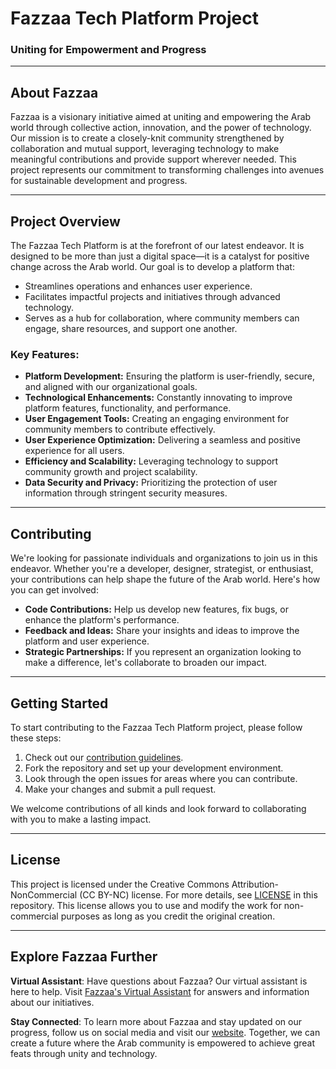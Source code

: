 # Fazzaa Tech Platform Project

### Uniting for Empowerment and Progress

---

## About Fazzaa

Fazzaa is a visionary initiative aimed at uniting and empowering the Arab world through collective action, innovation, and the power of technology. Our mission is to create a closely-knit community strengthened by collaboration and mutual support, leveraging technology to make meaningful contributions and provide support wherever needed. This project represents our commitment to transforming challenges into avenues for sustainable development and progress.

---

## Project Overview

The Fazzaa Tech Platform is at the forefront of our latest endeavor. It is designed to be more than just a digital space—it is a catalyst for positive change across the Arab world. Our goal is to develop a platform that:

- Streamlines operations and enhances user experience.
- Facilitates impactful projects and initiatives through advanced technology.
- Serves as a hub for collaboration, where community members can engage, share resources, and support one another.

### Key Features:

- **Platform Development:** Ensuring the platform is user-friendly, secure, and aligned with our organizational goals.
- **Technological Enhancements:** Constantly innovating to improve platform features, functionality, and performance.
- **User Engagement Tools:** Creating an engaging environment for community members to contribute effectively.
- **User Experience Optimization:** Delivering a seamless and positive experience for all users.
- **Efficiency and Scalability:** Leveraging technology to support community growth and project scalability.
- **Data Security and Privacy:** Prioritizing the protection of user information through stringent security measures.

---

## Contributing

We're looking for passionate individuals and organizations to join us in this endeavor. Whether you're a developer, designer, strategist, or enthusiast, your contributions can help shape the future of the Arab world. Here's how you can get involved:

- **Code Contributions:** Help us develop new features, fix bugs, or enhance the platform's performance.
- **Feedback and Ideas:** Share your insights and ideas to improve the platform and user experience.
- **Strategic Partnerships:** If you represent an organization looking to make a difference, let's collaborate to broaden our impact.

---

## Getting Started

To start contributing to the Fazzaa Tech Platform project, please follow these steps:

1. Check out our [contribution guidelines](https://github.com/OmarHassouna-PS/Fazzaa/blob/main/CONTRIBUTING.md).
2. Fork the repository and set up your development environment.
3. Look through the open issues for areas where you can contribute.
4. Make your changes and submit a pull request.

We welcome contributions of all kinds and look forward to collaborating with you to make a lasting impact.

---

## License

This project is licensed under the Creative Commons Attribution-NonCommercial (CC BY-NC) license. For more details, see [LICENSE](LICENSE) in this repository. This license allows you to use and modify the work for non-commercial purposes as long as you credit the original creation.

---

## Explore Fazzaa Further

**Virtual Assistant**: Have questions about Fazzaa? Our virtual assistant is here to help. Visit [Fazzaa's Virtual Assistant](https://fazzaa.web.app/) for answers and information about our initiatives.

**Stay Connected**: To learn more about Fazzaa and stay updated on our progress, follow us on social media and visit our [website](https://fazzaa-main1.web.app/index.html#). Together, we can create a future where the Arab community is empowered to achieve great feats through unity and technology.



